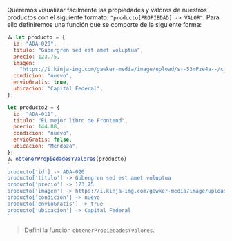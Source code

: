 Queremos visualizar fácilmente las propiedades y valores de nuestros productos con el siguiente formato: `"producto[PROPIEDAD] -> VALOR"`. Para ello definiremos una función que se comporte de la siguiente forma: 

```javascript
ム let producto = {
  id: "ADA-020",
  titulo: "Gubergren sed est amet voluptua",
  precio: 123.75,
  imagen:
    "https://i.kinja-img.com/gawker-media/image/upload/s--53mPze4a--/c_scale,f_auto,fl_progressive,q_80,w_800/1315358249455433031.jpg",
  condicion: "nuevo",
  envioGratis: true,
  ubicacion: "Capital Federal",
};

let producto2 = {
  id: "ADA-011",
  titulo: "EL mejor libro de Frontend",
  precio: 144.88,
  condicion: "nuevo",
  envioGratis: false,
  ubicacion: "Mendoza",
};
ム obtenerPropiedadesYValores(producto)
`
producto['id'] -> ADA-020
producto['titulo'] -> Gubergren sed est amet voluptua
producto['precio'] -> 123.75
producto['imagen'] -> https://i.kinja-img.com/gawker-media/image/upload/s--53mPze4a--/c_scale,f_auto,fl_progressive,q_80,w_800/1315358249455433031.jpg
producto['condicion'] -> nuevo
producto['envioGratis'] -> true
producto['ubicacion'] -> Capital Federal
`
```

> Definí la función `obtenerPropiedadesYValores`.